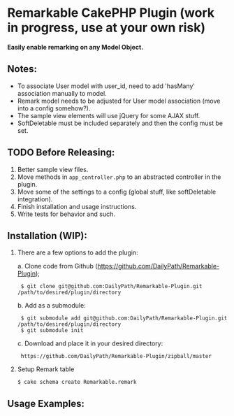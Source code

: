 Remarkable CakePHP Plugin (work in progress, use at your own risk)
==================================================================

**Easily enable remarking on any Model Object.**

Notes:
------

* To associate User model with user_id, need to add 'hasMany' association manually to model.
* Remark model needs to be adjusted for User model association (move into a config somehow?).
* The sample view elements will use jQuery for some AJAX stuff.
* SoftDeletable must be included separately and then the config must be set.

TODO Before Releasing:
----------------------

1. Better sample view files.
1. Move methods in `app_controller.php` to an abstracted controller in the plugin.
1. Move some of the settings to a config (global stuff, like softDeletable integration).
1. Finish installation and usage instructions.
1. Write tests for behavior and such.

Installation (WIP):
-------------------

1. There are a few options to add the plugin: 

	a. Clone code from Github (https://github.com/DailyPath/Remarkable-Plugin);

		$ git clone git@github.com:DailyPath/Remarkable-Plugin.git /path/to/desired/plugin/directory

	b. Add as a submodule:
		
		$ git submodule add git@github.com:DailyPath/Remarkable-Plugin.git /path/to/desired/plugin/directory
		$ git submodule init

	c. Download and place it in your desired directory:

		https://github.com/DailyPath/Remarkable-Plugin/zipball/master

1. Setup Remark table

	`$ cake schema create Remarkable.remark`

Usage Examples:
---------------